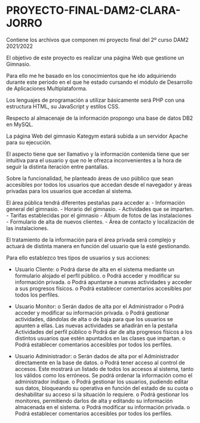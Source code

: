 # PROYECTO-FINAL-DAM2-CLARA-JORRO
Contiene los archivos que componen mi proyecto final del 2º curso DAM2 2021/2022

El objetivo de este proyecto es realizar una página Web que gestione un Gimnasio.

Para ello me he basado en los conocimientos que he ido adquiriendo durante este periodo en el que he estado cursando el módulo de Desarrollo de Aplicaciones Multiplataforma.

Los lenguajes de programación a utilizar básicamente será PHP con una estructura HTML, su JavaScript y estilos CSS. 

Respecto al almacenaje de la información propongo una base de datos DB2 en MySQL.

La página Web del gimnasio Kategym estará subida a un servidor Apache para su ejecución.

El aspecto tiene que ser llamativo y la información contenida tiene que ser intuitiva para el usuario y que no le ofrezca inconvenientes a la hora de seguir la distinta iteración entre pantallas.

Sobre la funcionalidad, he planteado áreas de uso público que sean accesibles por todos los usuarios que accedan desde el navegador y áreas privadas para los usuarios que accedan al sistema.

El área pública tendrá diferentes pestañas para acceder a:
	-	Información general del gimnasio.
	-	Horario del gimnasio.
	-	Actividades que se imparten.
	-	Tarifas establecidas por el gimnasio
	-	Álbum de fotos de las instalaciones
	-	Formulario de alta de nuevos clientes.
	-	Área de contacto y localización de las instalaciones.
	
El tratamiento de la información para el área privada será complejo y actuará de distinta manera en función del usuario que la esté gestionando.

Para ello establezco tres tipos de usuarios y sus acciones:
-	Usuario Cliente: 
	o	Podrá darse de alta en el sistema mediante un formulario alojado el perfil público.
	o	Podrá acceder y modificar su información privada.
	o	Podrá apuntarse a nuevas actividades y acceder a sus progresos físicos.
	o	Podrá establecer comentarios accesibles por todos los perfiles.

-	Usuario Monitor: 
	o	Serán dados de alta por el Administrador
	o	Podrá acceder y modificar su información privada.
	o	Podrá gestionar actividades, dándolas de alta o de baja para que los usuarios se apunten a ellas.
		Las nuevas actividades se añadirán en la pestaña Actividades del perfil público
	o	Podrá dar de alta progresos físicos a los distintos usuarios que estén apuntados en las clases que impartan.
	o	Podrá establecer comentarios accesibles por todos los perfiles.

-	Usuario Administrador: 
	o	Serán dados de alta por el Administrador directamente en la base de datos.
	o	Podrá tener acceso al control de accesos. Este mostrará un listado de todos los accesos al sistema, tanto los válidos como los erróneos. Se podrá ordenar la información como el administrador indique.
	o	Podrá gestionar los usuarios, pudiendo editar sus datos, bloqueando su operativa en función del estado de su cuota o deshabilitar su acceso si la situación lo requiere.
	o	Podrá gestionar los monitores, permitiendo darlos de alta y editando su información almacenada en el sistema.
	o	Podrá modificar su información privada.
	o	Podrá establecer comentarios accesibles por todos los perfiles.
